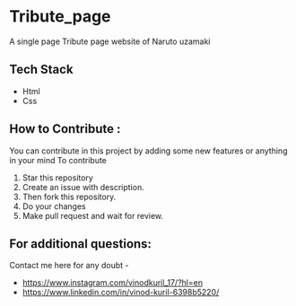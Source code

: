 # Tribute_page

A single page Tribute page website of Naruto uzamaki

## Tech Stack

* Html
* Css

## How to Contribute :

You can contribute in this project by adding some new features or anything in your mind 
To contribute 
1. Star this repository
2. Create an issue with description.
3. Then fork this repository.
4. Do your changes 
5. Make pull request and wait for review.



## For additional questions:


Contact me here for any doubt - 

* https://www.instagram.com/vinodkuril_17/?hl=en
* https://www.linkedin.com/in/vinod-kuril-6398b5220/
